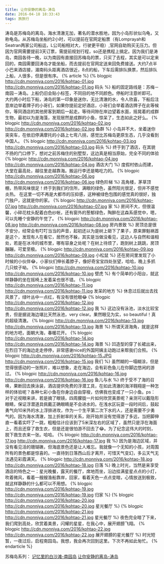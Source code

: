 ```yaml
---
title: 让你安静的离岛-涛岛
date: 2016-04-18 18:33:43
tags: 旅旅行
---
```


涛岛是苏梅岛的离岛，海水清澈无加，著名的潜水胜地，因为小岛形状似乌龟，又称龟岛。从苏梅岛坐船约2小时，可以提前在官网定船票（有Lomprayah和Seatran两家公司船运，L公司船相对大，行驶更平稳）,官网自助购买无压力。但因为官网需要提前3天订票，需提前规划行程，so还是携程上搞定。因为我们是涛岛，南园各待一晚，以为南园有直接回苏梅岛的票，只买了去程，其实是可以定来回的，南园需要回涛岛才能坐船，而去提前在官网定送来回免费接送。大约7点半小巴来酒店接，湄南码头距离酒店很近，8点的船，下车后需排队换票，然后排队上船，人很多，但是很有序。
{% article %}
{% blogpic http://cdn.monniya.com/2016/kohtao-01.jpg http://cdn.monniya.com/2016/kohtao-01.jpg 码头 %}
船的固定路线是：苏梅－南园－涛岛。上船仍旧会贴小标签，不同目的地不同颜色。停船时注意听即可。 大约两小时后下船，涛岛的第一印象是迷你，无比清澈的水，令人欣喜，下船后注意岸边举着牌子的小哥们，如果你提前定好酒店，小哥们会举着酒店牌子在此等候你，等同酒店的其他房客到期后一起走。等待间隙在岸边望着水面，摇晃着的成群生物，最初以为是海藻，发现居然是成群的小鱼，惊呆了，生态如此之好么。 
{% blogpic http://cdn.monniya.com/2016/kohtao-02.jpg http://cdn.monniya.com/2016/kohtao-02.jpg 鱼群 %}
小岛并不大，坐着迷你突突车，在依旧停满摩托的小路上七弯八拐，感觉比苏梅岛更原生态，几乎没看到中国人。
{% blogpic http://cdn.monniya.com/2016/kohtao-03.jpg http://cdn.monniya.com/2016/kohtao-03.jpg 码头 %}
终于到了酒店，在其貌不扬的门口停下，想对之前苏梅住的别墅型，这边真是相当原始，完全不同的体验 
{% blogpic http://cdn.monniya.com/2016/kohtao-04.jpg http://cdn.monniya.com/2016/kohtao-04.jpg 酒店大门 %}
度假村依山而建，大堂在最高处，越往里走越靠海。搬运行李还是略吃力的。 
{% blogpic http://cdn.monniya.com/2016/kohtao-06.jpg http://cdn.monniya.com/2016/kohtao-06.jpg 绿色阶梯 %}
高角楼，茅草顶棚，热带风味很足！终于到我们的住所，满眼的绿色，虽然阳光很足，但并不感觉炎热。 在这里一切不再是大都市的压抑感，这种被绿色包围的感觉真的很好，独门独户，这就是你的家。
{% blogpic http://cdn.monniya.com/2016/kohtao-07.jpg http://cdn.monniya.com/2016/kohtao-07.jpg 家 %}
房间不大，但很温馨，小碎花枕头配着白色纱帐，还有窗外的葱郁绿色，陶醉在这森系感觉中，嗯，可以先睡个安静的午觉了。
{% blogpic http://cdn.monniya.com/2016/kohtao-08.jpg http://cdn.monniya.com/2016/kohtao-08.jpg 房内景致 %}
房顶总是很不安分，经常会有叮叮当当的声音，起初还以为是树上砸下了果子，原来罪魁祸首是这个，发现有人在看它，居然也不躲，其实是当做没看见，这边人与自然和谐相处，若是在冰冷的城市里，哪有容身之处呢？在树上待烦了，跑到树上跳跳，房顶蹦蹦，可爱至极。 
{% blogpic http://cdn.monniya.com/2016/kohtao-09.jpg http://cdn.monniya.com/2016/kohtao-09.jpg 小松鼠 %}
还在房间里发现了小时候的小伙伴😂，小家伙们伸长着脖子，像好奇宝宝四处张望，哈哈，晚上多抓几只蚊子呦。
{% blogpic http://cdn.monniya.com/2016/kohtao-10.jpg http://cdn.monniya.com/2016/kohtao-10.jpg 壁虎 %}
有个简单的小阳台，就这样静静的坐在摇椅上发着呆也很不错。 
{% blogpic http://cdn.monniya.com/2016/kohtao-11.jpg http://cdn.monniya.com/2016/kohtao-11.jpg 发呆的地方 %}
休息过后就出去找风景了，绿叶丛中一点红，有没有很抢眼😂 
{% blogpic http://cdn.monniya.com/2016/kohtao-12.jpg http://cdn.monniya.com/2016/kohtao-12.jpg 我 %}
这边没有泳池，淡水比较宝贵，但是据说海边堪比天然泳池，very clear。果然眼见为实，so beautiful！真的超级清澈。 
{% blogpic http://cdn.monniya.com/2016/kohtao-13.jpg http://cdn.monniya.com/2016/kohtao-13.jpg 海景 %}
所谓天涯海角，就是这样的地方吧，面朝大海，春暖花开。
{% blogpic http://cdn.monniya.com/2016/kohtao-14.jpg http://cdn.monniya.com/2016/kohtao-14.jpg 海景 %}
凹造型的穿了长裙出来，在烈日下的海边走走停停，非常感谢nice的外国阿姨主动跑过来帮我们合照。 
{% blogpic http://cdn.monniya.com/2016/kohtao-15.JPG http://cdn.monniya.com/2016/kohtao-15.jpg 我们 %}
虽然糊的一塌糊涂，但是觉得很感动的一张照片，难以想象，走在海边，会有彩色鱼儿在你脚边悠闲的游过。
{% blogpic http://cdn.monniya.com/2016/kohtao-16.jpg http://cdn.monniya.com/2016/kohtao-16.jpg 鱼儿与水 %}
终于受不了海的召唤，果断回去换泳装，酒店提供免费的浮潜工具，在如此清澈的海洋翱翔是一种怎样的体验呢？各种七彩小鱼在你身边自由穿梭，仿佛我也变成了一只小鱼。ps：对于近视眼来讲，若是摘了眼镜，四周朦胧一片如何欣赏美景呢？亲测可以戴隐形眼睛，保证浮潜道具佩戴正确眼睛是不会进水的。在浅水区玩耍一段时间后，鼓起勇气向10米外的水上浮排进攻，作为一个生平第二次下水的人，还是需要不少勇气的。因为海水清澈，加上折射率的关系，刚开始并没有觉得游了多远，当把脚伸直一看着实吓了一跳，粗粗估计应该到了5米深左右的区域了，虽然只是浮在海面上，而且还穿了救生衣，但是还是很怕游不回去了😂。为了纪念这伟大的时刻，脱下救生衣来一张。哈哈。 
{% blogpic http://cdn.monniya.com/2016/kohtao-17.jpg http://cdn.monniya.com/2016/kohtao-17.jpg 我 %}
因为是海边区域，并没有看见活的珊瑚礁，但海底景色还是让人难忘。我就像一个无知的小孩，对周围所有的景色都是惊喜的。一直待到日落西山后才离开，可惜天气变幻，多云天气无法遇见彩霞满天。 
{% blogpic http://cdn.monniya.com/2016/kohtao-18.jpg http://cdn.monniya.com/2016/kohtao-18.jpg 日落 %}
晚上时光，当然是来享受酒店的特色之一：星光晚餐，露天的餐厅，席地而坐，沿边挂满星星点点的小灯，吹着微风，看着一艘艘渔船靠岸，回家，看着天色一点点变暗，心情放送到极致，就这样静静的什么都可以不用想。 
{% blogpic http://cdn.monniya.com/2016/kohtao-19.jpg http://cdn.monniya.com/2016/kohtao-19.jpg 归家 %}
{% blogpic http://cdn.monniya.com/2016/kohtao-20.jpg http://cdn.monniya.com/2016/kohtao-20.jpg 星光餐厅 %}
{% blogpic http://cdn.monniya.com/2016/kohtao-21.jpg http://cdn.monniya.com/2016/kohtao-21.jpg 星光餐厅 %}
夜色完全暗了下来，我们爬到高处，欣赏着美景，闪耀的星星，在我心中，展开翅膀飞翔。
{% blogpic http://cdn.monniya.com/2016/kohtao-22.jpg http://cdn.monniya.com/2016/kohtao-22.jpg 展开翅膀的星光餐厅 %}
时光短暂，一夜过后，启程南园岛。我想，我会再次回到这里。下次不再如此匆忙。
{% endarticle %}

苏梅岛系列：
[记忆里的白沙滩-南园岛](http://monniya.com/2016/05/07/nangyuan/)
[让你安静的离岛-涛岛](http://monniya.com/2016/04/18/kohtao/)